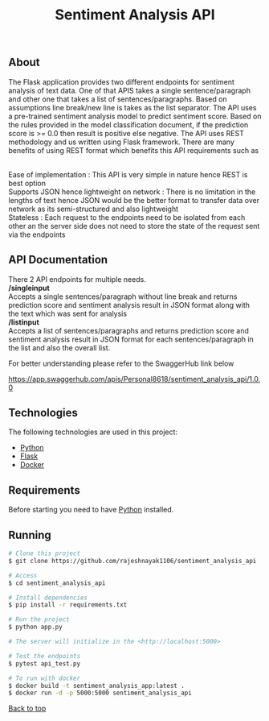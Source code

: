 <h1 align="center">Sentiment Analysis API</h1>

<!-- <p align="center">
  <img alt="Github top language" src="https://img.shields.io/github/languages/top/{{YOUR_GITHUB_USERNAME}}/sentiment-analysis-api?color=56BEB8">

  <img alt="Github language count" src="https://img.shields.io/github/languages/count/{{YOUR_GITHUB_USERNAME}}/sentiment-analysis-api?color=56BEB8">

  <img alt="Repository size" src="https://img.shields.io/github/repo-size/{{YOUR_GITHUB_USERNAME}}/sentiment-analysis-api?color=56BEB8">

  <img alt="License" src="https://img.shields.io/github/license/{{YOUR_GITHUB_USERNAME}}/sentiment-analysis-api?color=56BEB8"> -->

  <!-- <img alt="Github issues" src="https://img.shields.io/github/issues/{{YOUR_GITHUB_USERNAME}}/sentiment-analysis-api?color=56BEB8" /> -->

  <!-- <img alt="Github forks" src="https://img.shields.io/github/forks/{{YOUR_GITHUB_USERNAME}}/sentiment-analysis-api?color=56BEB8" /> -->

  <!-- <img alt="Github stars" src="https://img.shields.io/github/stars/{{YOUR_GITHUB_USERNAME}}/sentiment-analysis-api?color=56BEB8" /> -->
</p>

<!-- Status -->

<!-- <h4 align="center">
  🚧  Sentiment Analysis Api 🚀 Under construction...  🚧
</h4>

<hr> -->

<!-- <p align="center">
  <a href="#dart-about">About</a> &#xa0; | &#xa0;
  <a href="#sparkles-features">Endpoints</a> &#xa0; | &#xa0;
  <a href="#rocket-technologies">Technologies</a> &#xa0; | &#xa0;
  <a href="#white_check_mark-requirements">Requirements</a> &#xa0; | &#xa0;
  <a href="#checkered_flag-starting">Starting</a> &#xa0; | &#xa0;
  <a href="#memo-license">License</a> &#xa0; | &#xa0;
  <a href="https://github.com/{{YOUR_GITHUB_USERNAME}}" target="_blank">Author</a>
</p> -->

<br>

## About

The Flask application provides two different endpoints for sentiment analysis of text data. One of that APIS takes a single sentence/paragraph and other one that takes a list of sentences/paragraphs. Based on assumptions line break/new line is takes as the list separator. The API uses a pre-trained sentiment analysis model to predict sentiment score. Based on the rules provided in the model classification document, if the prediction score is >= 0.0 then result is positive else negative. The API uses REST methodology and us written using Flask framework. There are many benefits of using REST format which benefits this API requirements such as

<br>
Ease of implementation : This API is very simple in nature  hence REST is best option 
<br>
Supports JSON hence lightweight on network : There is no limitation in the lengths of text hence JSON would be the better format to transfer data over network as its semi-structured and also lightweight
 <br>
Stateless : Each request to the endpoints need to be isolated from each other an the server side does not need to store the state of the request sent via the endpoints
 <br>

## API Documentation

There 2 API endpoints for multiple needs.
<br>
<b> /singleinput </b>
<br>
Accepts a single sentences/paragraph without line break and returns prediction score and sentiment analysis result in JSON format along with the text which was sent for analysis
<br>
<b> /listinput </b>
<br>
Accepts a list of sentences/paragraphs and returns prediction score and sentiment analysis result in JSON format for each sentences/paragraph in the list and also the overall list.

For better understanding please refer to the SwaggerHub link below

https://app.swaggerhub.com/apis/Personal8618/sentiment_analysis_api/1.0.0

## Technologies

The following technologies are used in this project:

- [Python](https://www.python.org/)
- [Flask](https://flask.palletsprojects.com/en/1.1.x/)
- [Docker](https://www.docker.com/)

## Requirements

Before starting you need to have [Python](https://www.python.org/) installed.

## Running

```bash
# Clone this project
$ git clone https://github.com/rajeshnayak1106/sentiment_analysis_api

# Access
$ cd sentiment_analysis_api

# Install dependencies
$ pip install -r requirements.txt

# Run the project
$ python app.py

# The server will initialize in the <http://localhost:5000>

# Test the endpoints
$ pytest api_test.py

# To run with docker
$ docker build -t sentiment_analysis_app:latest .
$ docker run -d -p 5000:5000 sentiment_analysis_api

```

<a href="#top">Back to top</a>
